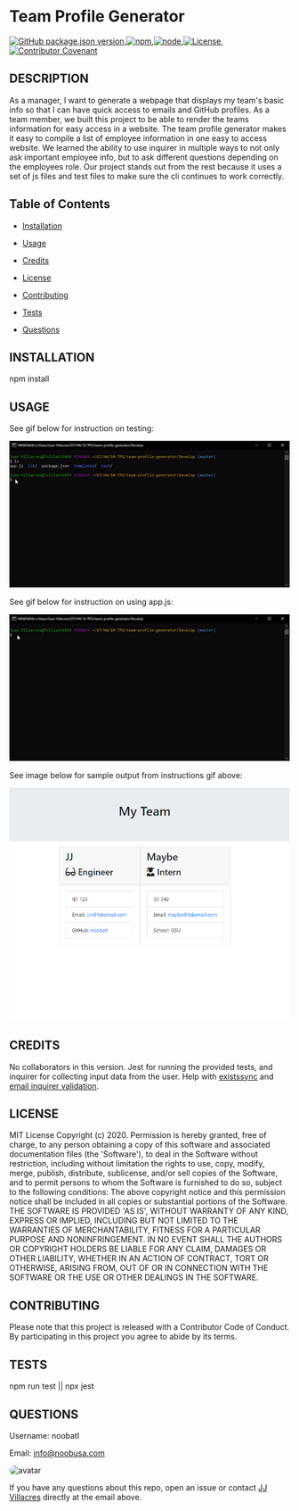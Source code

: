 
# Team Profile Generator


[![GitHub package.json version](https://img.shields.io/github/package-json/v/noobatl/README-Generator?style=flat)](https://github.com/noobatl/README-Generator),[![npm](https://img.shields.io/npm/v/npm?style=flat)](https://www.npmjs.com/),[![node](https://img.shields.io/node/v/inquirer?style=flat)](https://nodejs.org/en/),[![License](https://img.shields.io/static/v1?label=License&message=MIT&color=brightgreen)](https://www.mit.edu/~amini/LICENSE.md),[![Contributor Covenant](https://img.shields.io/badge/Contributor%20Covenant-v2.0%20adopted-ff69b4.svg)](code_of_conduct.md)


## DESCRIPTION
 
As a manager, I want to generate a webpage that displays my team's basic info so that I can have quick access to emails and GitHub profiles.
As a team member, we built this project to be able to render the teams information for easy access in a website. 
The team profile generator makes it easy to compile a list of employee information in one easy to access website.
We learned the ability to use inquirer in multiple ways to not only ask important employee info, but to ask different questions depending on the employees role. 
Our project stands out from the rest because it uses a set of js files and test files to make sure the cli continues to work correctly.    

## Table of Contents

* [Installation](#installation)

* [Usage](#usage)

* [Credits](#credits)

* [License](#License)

* [Contributing](#contributing)

* [Tests](#tests)

* [Questions](#questions)
      
## INSTALLATION

npm install

## USAGE

See gif below for instruction on testing:

<img src="./Assets/TPG-Test.gif"/>

See gif below for instruction on using app.js:

<img src="./Assets/TPG-App.gif"/>

See image below for sample output from instructions gif above:

<img src="./Assets/TPG-Sample.jpg"/>
  
## CREDITS

No collaborators in this version.
Jest for running the provided tests, and inquirer for collecting input data from the user. Help with [existssync](https://www.geeksforgeeks.org/node-js-fs-existssync-method/) and [email inquirer validation](https://gist.github.com/Amitabh-K/ae073eea3d5207efaddffde19b1618e8).

  
## LICENSE

MIT License Copyright (c) 2020. Permission is hereby granted, free of charge, to any person obtaining a copy of this software and associated documentation files (the 'Software'), to deal in the Software without restriction, including without limitation the rights to use, copy, modify, merge, publish, distribute, sublicense, and/or sell copies of the Software, and to permit persons to whom the Software is furnished to do so, subject to the following conditions: The above copyright notice and this permission notice shall be included in all copies or substantial portions of the Software. THE SOFTWARE IS PROVIDED 'AS IS', WITHOUT WARRANTY OF ANY KIND, EXPRESS OR IMPLIED, INCLUDING BUT NOT LIMITED TO THE WARRANTIES OF MERCHANTABILITY, FITNESS FOR A PARTICULAR PURPOSE AND NONINFRINGEMENT. IN NO EVENT SHALL THE AUTHORS OR COPYRIGHT HOLDERS BE LIABLE FOR ANY CLAIM, DAMAGES OR OTHER LIABILITY, WHETHER IN AN ACTION OF CONTRACT, TORT OR OTHERWISE, ARISING FROM, OUT OF OR IN CONNECTION WITH THE SOFTWARE OR THE USE OR OTHER DEALINGS IN THE SOFTWARE.
  
## CONTRIBUTING

Please note that this project is released with a Contributor Code of Conduct. By participating in this project you agree to abide by its terms.
  
## TESTS

npm run test || npx jest

## QUESTIONS

Username: noobatl

Email: info@noobusa.com


<img src="https://avatars0.githubusercontent.com/u/60041697?v=4" alt="avatar" style="border-radius:16px" width="50" />

If you have any questions about this repo, open an issue or contact [JJ Villacres](https://github.com/noobatl) directly at the email above.
